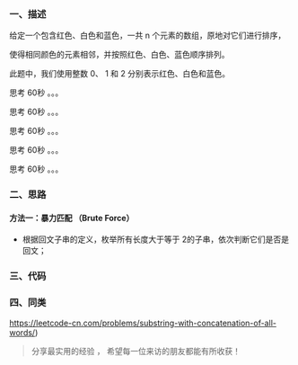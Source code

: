 



### 一、描述



给定一个包含红色、白色和蓝色，一共 n 个元素的数组，原地对它们进行排序，

使得相同颜色的元素相邻，并按照红色、白色、蓝色顺序排列。

 此题中，我们使用整数 0、 1 和 2 分别表示红色、白色和蓝色。





思考 60秒 。。。







思考 60秒 。。。





思考 60秒 。。。



思考 60秒 。。。



思考 60秒 。。。



### 二、思路

#### 方法一：暴力匹配 （Brute Force）

- 根据回文子串的定义，枚举所有长度大于等于 2的子串，依次判断它们是否是回文；



### 三、代码

 





### 四、同类



https://leetcode-cn.com/problems/substring-with-concatenation-of-all-words/)



> 分享最实用的经验 ， 希望每一位来访的朋友都能有所收获！ 

